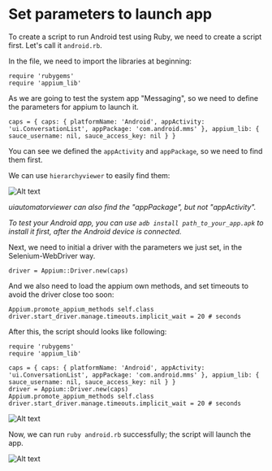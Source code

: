 # Set parameters to launch app

To create a script to run Android test using Ruby, we need to create a script first. Let's call it `android.rb`.

In the file, we need to import the libraries at beginning:

<pre><code>require 'rubygems'
require 'appium_lib'
</code></pre>

As we are going to test the system app "Messaging", so we need to define the parameters for appium to launch it.

<pre><code>caps = { caps: { platformName: 'Android', appActivity: 'ui.ConversationList', appPackage: 'com.android.mms' }, appium_lib: { sauce_username: nil, sauce_access_key: nil } }
</code></pre>

You can see we defined the `appActivity` and `appPackage`, so we need to find them first.

We can use `hierarchyviewer` to easily find them:

![Alt text](https://raw.githubusercontent.com/hy1984427/appium/master/images/android_hierarchyviewer.png "hierarchyviewer to find appPackage and appActivity")

*uiautomatorviewer can also find the "appPackage", but not "appActivity".*

*To test your Android app, you can use `adb install path_to_your_app.apk` to install it first, after the Android device is connected.*

Next, we need to initial a driver with the parameters we just set, in the Selenium-WebDriver way.

<pre><code>driver = Appium::Driver.new(caps)
</code></pre>

And we also need to load the appium own methods, and set timeouts to avoid the driver close too soon:

<pre><code>Appium.promote_appium_methods self.class
driver.start_driver.manage.timeouts.implicit_wait = 20 # seconds
</code></pre>

After this, the script should looks like following:

<pre><code>require 'rubygems'
require 'appium_lib'

caps = { caps: { platformName: 'Android', appActivity: 'ui.ConversationList', appPackage: 'com.android.mms' }, appium_lib: { sauce_username: nil, sauce_access_key: nil } }
driver = Appium::Driver.new(caps)
Appium.promote_appium_methods self.class
driver.start_driver.manage.timeouts.implicit_wait = 20 # seconds
</code></pre>

![Alt text](https://raw.githubusercontent.com/hy1984427/appium/master/images/android_script_initial.png "android.rb")

Now, we can run `ruby android.rb` successfully; the script will launch the app.

![Alt text](https://raw.githubusercontent.com/hy1984427/appium/master/images/android_script_initial_result.png "android script with initial parameters result")
